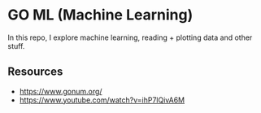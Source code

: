 # GO ML (Machine Learning)

In this repo, I explore machine learning, reading + plotting data and other stuff.

## Resources

- https://www.gonum.org/
- https://www.youtube.com/watch?v=ihP7lQivA6M
